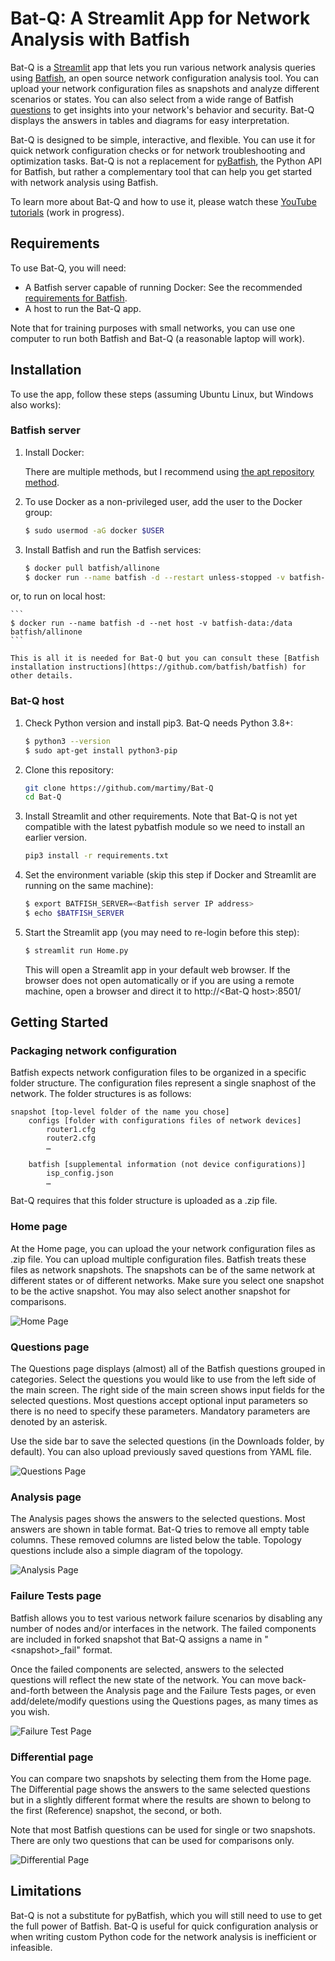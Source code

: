 # Bat-Q: A Streamlit App for Network Analysis with Batfish

Bat-Q is a [Streamlit](https://streamlit.io/) app that lets you run various network analysis queries using [Batfish](https://www.batfish.org/), an open source network configuration analysis tool. You can upload your network configuration files as snapshots and analyze different scenarios or states. You can also select from a wide range of Batfish [questions](https://pybatfish.readthedocs.io/en/latest/index.html) to get insights into your network's behavior and security. Bat-Q displays the answers in tables and diagrams for easy interpretation.

Bat-Q is designed to be simple, interactive, and flexible. You can use it for quick network configuration checks or for network troubleshooting and optimization tasks. Bat-Q is not a replacement for [pyBatfish](https://github.com/batfish/pybatfish), the Python API for Batfish, but rather a complementary tool that can help you get started with network analysis using Batfish.


To learn more about Bat-Q and how to use it, please watch these [YouTube tutorials](https://www.youtube.com/playlist?list=PLcWqK41-5YzIpiT223KToro0iaTww-58t) (work in progress).

## Requirements

To use Bat-Q, you will need:

- A Batfish server capable of running Docker: See the recommended [requirements for Batfish](https://batfish.readthedocs.io/en/latest/system_req.html).
- A host to run the Bat-Q app.

Note that for training purposes with small networks, you can use one computer to run both Batfish and Bat-Q (a reasonable laptop will work).

## Installation

To use the app, follow these steps (assuming Ubuntu Linux, but Windows also works):

### Batfish server

1. Install Docker:

    There are multiple methods, but I recommend using [the apt repository method](https://docs.docker.com/engine/install/ubuntu/#install-using-the-repository).

2. To use Docker as a non-privileged user, add the user to the Docker group:

    ```bash
    $ sudo usermod -aG docker $USER
    ```

3. Install Batfish and run the Batfish services:

    ```bash
    $ docker pull batfish/allinone
    $ docker run --name batfish -d --restart unless-stopped -v batfish-data:/data -p 9997:9997 -p 9996:9996 batfish/allinone
    ```

or, to run on local host:

    ```
    $ docker run --name batfish -d --net host -v batfish-data:/data batfish/allinone
    ```

    This is all it is needed for Bat-Q but you can consult these [Batfish installation instructions](https://github.com/batfish/batfish) for other details.

### Bat-Q host

1. Check Python version and install pip3. Bat-Q needs Python 3.8+:

    ```bash
    $ python3 --version
    $ sudo apt-get install python3-pip
    ```

1. Clone this repository:

    ```bash
    git clone https://github.com/martimy/Bat-Q
    cd Bat-Q
    ```

2. Install Streamlit and other requirements. Note that Bat-Q is not yet compatible with the latest pybatfish module so we need to install an earlier version.

    ```bash
    pip3 install -r requirements.txt
    ```

4. Set the environment variable (skip this step if Docker and Streamlit are running on the same machine):

    ```bash
    $ export BATFISH_SERVER=<Batfish server IP address>
    $ echo $BATFISH_SERVER
    ```

5. Start the Streamlit app (you may need to re-login before this step):

    ```bash
    $ streamlit run Home.py
    ```

    This will open a Streamlit app in your default web browser. If the browser does not open automatically or if you are using a remote machine, open a browser and direct it to http://\<Bat-Q host\>:8501/

## Getting Started


### Packaging network configuration

Batfish expects network configuration files to be organized in a specific folder structure. The configuration files represent a single snaphost of the network. The folder structures is as follows:

```
snapshot [top-level folder of the name you chose]
    configs [folder with configurations files of network devices]
        router1.cfg
        router2.cfg
        …

    batfish [supplemental information (not device configurations)]
        isp_config.json
        …
```

Bat-Q requires that this folder structure is uploaded as a .zip file.

### Home page

At the Home page, you can upload the your network configuration files as .zip file. You can upload multiple configuration files. Batfish treats these files as network snapshots. The snapshots can be of the same network at different states or of different networks. Make sure you select one snapshot to be the active snapshot. You may also select another snapshot for comparisons.

![Home Page](pics/home_page.png)

### Questions page

The Questions page displays (almost) all of the Batfish questions grouped in categories. Select the questions you would like to use from the left side of the main screen. The right side of the main screen shows input fields for the selected questions. Most questions accept optional input parameters so there is no need to specify these parameters. Mandatory parameters are denoted by an asterisk.

Use the side bar to save the selected questions (in the Downloads folder, by default). You can also upload previously saved questions from YAML file.

![Questions Page](pics/questions_page.png)

### Analysis page

The Analysis pages shows the answers to the selected questions. Most answers are shown in table format. Bat-Q tries to remove all empty table columns. These removed columns are listed below the table. Topology questions include also a simple diagram of the topology.

![Analysis Page](pics/analysis_page.png)

### Failure Tests page

Batfish allows you to test various network failure scenarios by disabling any number of nodes and/or interfaces in the network. The failed components are included in forked snapshot that Bat-Q assigns a name in "\<snapshot>_fail" format.

Once the failed components are selected, answers to the selected questions will reflect the new state of the network. You can move back-and-forth between the Analysis page and the Failure Tests pages, or even add/delete/modify questions using the Questions pages, as many times as you wish.

![Failure Test Page](pics/failure_page.png)

### Differential page

You can compare two snapshots by selecting them from the Home page. The Differential page shows the answers to the same selected questions but in a slightly different format where the results are shown to belong to the first (Reference) snapshot, the second, or both.

Note that most Batfish questions can be used for single or two snapshots. There are only two questions that can be used for comparisons only.

![Differential Page](pics/differ_page.png)

## Limitations

Bat-Q is not a substitute for pyBatfish, which you will still need to use to get the full power of Batfish. Bat-Q is useful for quick configuration analysis or when writing custom Python code for the network analysis is inefficient or infeasible.
